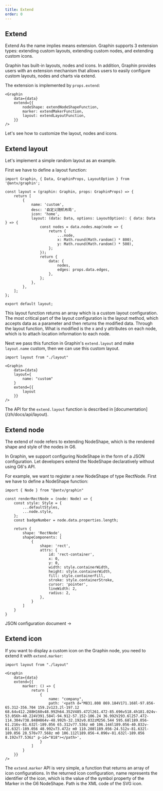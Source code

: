 ```yaml
---
title: Extend
order: 0
---
```


## Extend

Extend As the name implies means extension. Graphin supports 3 extension types: extending custom layouts, extending custom nodes, and extending custom icons.

Graphin has built-in layouts, nodes and icons. In addition, Graphin provides users with an extension mechanism that allows users to easily configure custom layouts, nodes and charts via extend.

The extension is implemented by `props.extend`:

```tsx
<Graphin
    data={data}
    extend={{
        nodeShape: extendNodeShapeFunction,
        marker: extendMakerFunction,
        layout: extendLayoutFunction,
    }}
/>
```

Let's see how to customize the layout, nodes and icons.

## Extend layout

Let's implement a simple random layout as an example.

First we have to define a layout function:

```tsx
import Graphin, { Data, GraphinProps, LayoutOption } from '@antv/graphin';

const layout = (graphin: Graphin, props: GraphinProps) => {
    return [
        {
            name: 'custom',
            desc: '自定义随机布局',
            icon: 'home',
            layout: (data: Data, options: LayoutOption): { data: Data } => {
                const nodes = data.nodes.map(node => {
                    return {
                        ...node,
                        x: Math.round(Math.random() * 800),
                        y: Math.round(Math.random() * 500),
                    };
                });
                return {
                    data: {
                        nodes,
                        edges: props.data.edges,
                    },
                };
            },
        },
    ];
};

export default layout;
```

This layout function returns an array which is a custom layout configuration. The most critical part of the layout configuration is the layout method, which accepts data as a parameter and then returns the modified data. Through the layout function, What is modified is the x and y attributes on each node, which is to attach location information to each node.

Next we pass this function in Graphin's `extend.layout` and make `layout.name` custom, then we can use this custom layout.

```tsx
import layout from "./layout"

<Graphin
    data={data}
    layout={
        name: "custom"
    }
    extend={{
        layout
    }}
/>
```

The API for the `extend.layout` function is described in [documentation] (/zh/docs/api/layout).

## Extend node

The extend of node refers to extending NodeShape, which is the rendered shape and style of the nodes in G6.

In Graphin, we support configuring NodeShape in the form of a JSON configuration. Let developers extend the NodeShape declaratively without using G6's API.

For example, we want to register a new NodeShape of type RectNode. First we have to define a NodeShape function:

```tsx
import { Node } from "@antv/graphin"

const renderRectNode = (node: Node) => {
    const style: Style = {
        ...defaultStyles,
        ...node.style,
    };
    const badgeNumber = node.data.properties.length;

    return {
        shape: 'RectNode',
        shapeComponents: [
            {
                shape: 'rect',
                attrs: {
                    id: 'rect-container',
                    x: 0,
                    y: 0,
                    width: style.containerWidth,
                    height: style.containerWidth,
                    fill: style.containerFill,
                    stroke: style.containerStroke,
                    cursor: 'pointer',
                    lineWidth: 2,
                    radius: 2,
                },
            }
        ]
    }
}
```

JSON configuration document ->

## Extend icon


If you want to display a custom icon on the Graphin node, you need to extend it with `extend.marker`:

```tsx
import layout from "./layout"

<Graphin
    data={data}
    extend={{
        marker: () => {
            return [
                {
                    name: "company",
                    path: '<path d="M831.808 869.184V171.168l-97.856-65.312-356.704 159.2v123.2l-197.12 68.64v412.288H160v48.992h64.352V485.472l261.472-85.696v518.4h181.024v-53.056h-40.224V391.584l-94.912-57.152-106.24 36.992V293.6l257.472-114.304v738.848H864v-48.992h-32.192v0.032zM256.544 595.68l189.056-61.216v-81.632l-189.056 65.312v77.536z m0 106.144l189.056-40.832v-81.632l-189.056 48.992v73.472z m0 110.208l189.056-24.512v-81.632l-189.056 28.576v77.568z m0 106.112l189.056-4.096v-81.632l-189.056 8.192v77.536z" p-id="818"></path>',
                }
            ]
        }
    }}
/>
```

The `extend.marker` API is very simple, a function that returns an array of icon configurations. In the returned icon configuration, name represents the identifier of the icon, which is the value of the symbol property of the Marker in the G6 NodeShape. Path is the XML code of the SVG icon.
